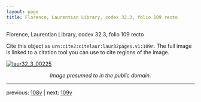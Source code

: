 ```yaml
---
layout: page
title: Florence, Laurentian Library, codex 32.3, folio 109 recto
---
```


Florence, Laurentian Library, codex 32.3, folio 109 recto

Cite this object as `urn:cite2:citelaur:laur32pages.v1:109r`.  The full image is linked to a citation tool you can use to cite regions of the image.

[![laur32_3_00225](http://www.homermultitext.org/iipsrv?IIIF=/project/homer/pyramidal/deepzoom/citelaur/laur32imgs/v1/laur32_3_00225.tif/full/800,/0/default.jpg)](http://www.homermultitext.org/ict2/?urn=urn:cite2:citelaur:laur32imgs.v1:laur32_3_00225) 

<p style="text-align: center; font-style: italic;">Image presumed to in the public domain.</p>

---

previous: [108v](../108v/) | next: [109v](../109v/)